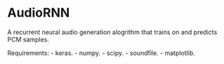 # AudioRNN

  A recurrent neural audio generation alogrithm that trains on and predicts PCM samples.
  
  Requirements:
    - keras.
    - numpy.
    - scipy.
    - soundfile.
    - matplotlib.
    
   
